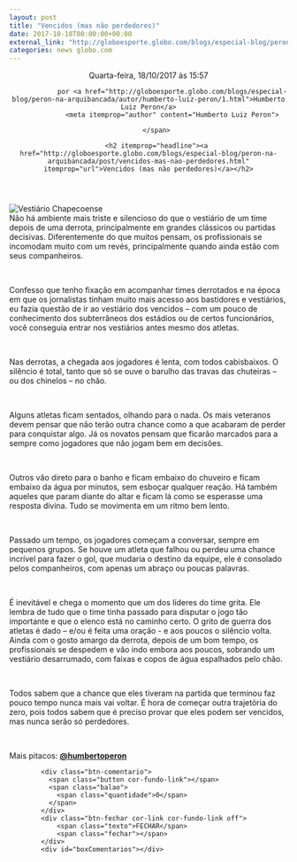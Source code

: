 ```yaml
---
layout: post
title: "Vencidos (mas não perdedores)"
date: 2017-10-18T00:00:00+00:00
external_link: "http://globoesporte.globo.com/blogs/especial-blog/peron-na-arquibancada/post/vencidos-mas-nao-perdedores.html"
categories: news globo.com
---
```

<header>
        <time itemprop="datePublished" datetime="2017-10-18BRST15:Out"> Quarta-feira, 18/10/2017 às 15:57 </time>
        <span class="author">
            
                por <a href="http://globoesporte.globo.com/blogs/especial-blog/peron-na-arquibancada/autor/humberto-luiz-peron/1.html">Humberto Luiz Peron</a>
                <meta itemprop="author" content="Humberto Luiz Peron">
            
        </span>

        <h2 itemprop="headline"><a href="http://globoesporte.globo.com/blogs/especial-blog/peron-na-arquibancada/post/vencidos-mas-nao-perdedores.html" itemprop="url">Vencidos (mas não perdedores)</a></h2>

   </header>

![Vestiário Chapecoense](http://s2.glbimg.com/fsGY8A5XJYP_pIgl1KUzWNPohNs=/950x600/smart/s.glbimg.com/es/ge/f/original/2016/12/06/cy_suxjwgaen4bl.jpg)  
Não há ambiente mais triste e silencioso do que o vestiário de um time depois de uma derrota, principalmente em grandes clássicos ou partidas decisivas. Diferentemente do que muitos pensam, os profissionais se incomodam muito com um revés, principalmente quando ainda estão com seus companheiros.

&nbsp;

Confesso que tenho fixação em acompanhar times derrotados e na época em que os jornalistas tinham muito mais acesso aos bastidores e vestiários, eu fazia questão de ir ao vestiário dos vencidos – com um pouco de conhecimento dos subterrâneos dos estádios ou de certos funcionários, você conseguia entrar nos vestiários antes mesmo dos atletas.

&nbsp;

Nas derrotas, a chegada aos jogadores é lenta, com todos cabisbaixos. O silêncio é total, tanto que só se ouve o barulho das travas das chuteiras – ou dos chinelos – no chão.

&nbsp;

Alguns atletas ficam sentados, olhando para o nada. Os mais veteranos devem pensar que não terão outra chance como a que acabaram de perder para conquistar algo. Já os novatos pensam que ficarão marcados para a sempre como jogadores que não jogam bem em decisões.

&nbsp;

Outros vão direto para o banho e ficam embaixo do chuveiro e ficam embaixo da água por minutos, sem esboçar qualquer reação. Há também aqueles que param diante do altar e ficam lá como se esperasse uma resposta divina. Tudo se movimenta em um ritmo bem lento.

&nbsp;

Passado um tempo, os jogadores começam a conversar, sempre em pequenos grupos. Se houve um atleta que falhou ou perdeu uma chance incrível para fazer o gol, que mudaria o destino da equipe, ele é consolado pelos companheiros, com apenas um abraço ou poucas palavras.

&nbsp;

É inevitável e chega o momento que um dos líderes do time grita. Ele lembra de tudo que o time tinha passado para disputar o jogo tão importante e que o elenco está no caminho certo. O grito de guerra dos atletas é dado – e/ou é feita uma oração - e aos poucos o silêncio volta. Ainda com o gosto amargo da derrota, depois de um bom tempo, os profissionais se despedem e vão indo embora aos poucos, sobrando um vestiário desarrumado, com faixas e copos de água espalhados pelo chão.

&nbsp;

Todos sabem que a chance que eles tiveram na partida que terminou faz pouco tempo nunca mais vai voltar. É hora de começar outra trajetória do zero, pois todos sabem que é preciso provar que eles podem ser vencidos, mas nunca serão só perdedores.

&nbsp;

Mais pitacos: [**@humbertoperon**](https://twitter.com/humbertoperon)

<footer>
        <div class="share-bar" data-url="http://globoesporte.globo.com/blogs/especial-blog/peron-na-arquibancada/post/vencidos-mas-nao-perdedores.html" data-title="Vencidos (mas não perdedores)" data-image-url="http://s2.glbimg.com/fsGY8A5XJYP_pIgl1KUzWNPohNs=/950x600/smart/s.glbimg.com/es/ge/f/original/2016/12/06/cy_suxjwgaen4bl.jpg">
        </div>

        
            <div class="btn-comentario">
              <span class="button cor-fundo-link"></span>
              <span class="balao">
                <span class="quantidade">0</span>
              </span>
            </div>
            <div class="btn-fechar cor-link cor-fundo-link off">
                <span class="texto">FECHAR</span>
                <span class="fechar"></span>
            </div>
            <div id="boxComentarios"></div>
        
   </footer>
